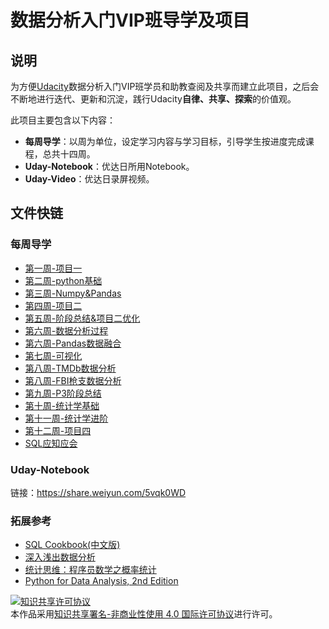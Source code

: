 # 数据分析入门VIP班导学及项目
## 说明

为方便[Udacity](https://cn.udacity.com/)数据分析入门VIP班学员和助教查阅及共享而建立此项目，之后会不断地进行迭代、更新和沉淀，践行Udacity**自律、共享、探索**的价值观。  

此项目主要包含以下内容：

- **每周导学**：以周为单位，设定学习内容与学习目标，引导学生按进度完成课程，总共十四周。
- **Uday-Notebook**：优达日所用Notebook。
- **Uday-Video**：优达日录屏视频。

## 文件快链

### 每周导学

- [第一周-项目一](https://www.capallen.top/2018/07/16/2018-7-16-%E7%AC%AC%E4%B8%80%E5%91%A8-%E9%A1%B9%E7%9B%AE%E4%B8%80/)
- [第二周-python基础](https://www.capallen.top/2018/07/23/2018-7-23-%E7%AC%AC%E4%BA%8C%E5%91%A8%E5%AF%BC%E5%AD%A6/)
- [第三周-Numpy&Pandas](https://www.capallen.top/2018/12/12/2018-12-12-%E7%AC%AC%E4%B8%89%E5%91%A8-Numpy&Pandas%E5%9F%BA%E7%A1%80/)
- [第四周-项目二](https://www.capallen.top/2018/08/06/2018-8-6-%E7%AC%AC%E5%9B%9B%E5%91%A8%E5%AF%BC%E5%AD%A6/)
- [第五周-阶段总结&项目二优化](https://www.capallen.top/2018/08/13/2018-8-13-%E7%AC%AC%E4%BA%94%E5%91%A8%E5%AF%BC%E5%AD%A6/)
- [第六周-数据分析过程](https://www.capallen.top/2018/08/19/2018-8-19-%E7%AC%AC%E5%85%AD%E5%91%A8-1-%E6%95%B0%E6%8D%AE%E5%88%86%E6%9E%90%E8%BF%87%E7%A8%8B/)
- [第六周-Pandas数据融合](https://www.capallen.top/2018/08/21/2018-8-21-%E7%AC%AC%E5%85%AD%E5%91%A8-2-%E6%95%B0%E6%8D%AE%E8%9E%8D%E5%90%88/)
- [第七周-可视化](https://www.capallen.top/2018/08/28/2018-8-28-%E7%AC%AC%E4%B8%83%E5%91%A8-Matplotlib%E5%8F%AF%E8%A7%86%E5%8C%96/)
- [第八周-TMDb数据分析](https://www.capallen.top/2018/09/05/2018-9-5-%E7%AC%AC%E5%85%AB%E5%91%A8-TMDB%E6%95%B0%E6%8D%AE%E5%88%86%E6%9E%90/)
- [第八周-FBI枪支数据分析](https://www.capallen.top/2018/09/08/2018-9-7-%E7%AC%AC%E5%85%AB%E5%91%A8-FBI%E6%9E%AA%E6%94%AF%E6%95%B0%E6%8D%AE%E5%88%86%E6%9E%90/)
- [第九周-P3阶段总结](https://www.capallen.top/2018/09/09/2018-9-9-%E7%AC%AC%E4%B9%9D%E5%91%A8-P3%E9%98%B6%E6%AE%B5%E6%80%BB%E7%BB%93/)
- [第十周-统计学基础](https://www.capallen.top/2018/09/13/2018-9-13-%E7%AC%AC%E5%8D%81%E5%91%A8-%E7%BB%9F%E8%AE%A1%E5%AD%A6%E5%9F%BA%E7%A1%80/)
- [第十一周-统计学进阶](https://www.capallen.top/2018/09/24/2018-9-24-%E7%AC%AC%E5%8D%81%E4%B8%80%E5%91%A8-%E7%BB%9F%E8%AE%A1%E5%AD%A6%E8%BF%9B%E9%98%B6/)
- [第十二周-项目四](https://www.capallen.top/2018/09/26/2018-9-26-%E7%AC%AC%E5%8D%81%E4%BA%8C%E5%91%A8-%E9%A1%B9%E7%9B%AE%E5%9B%9B/)
- [SQL应知应会](https://www.capallen.top/2018/10/06/2018-10-6-SQL%E5%BA%94%E7%9F%A5%E5%BA%94%E4%BC%9A/)

### Uday-Notebook

链接：https://share.weiyun.com/5vqk0WD 

### 拓展参考

- [SQL Cookbook(中文版)](https://github.com/CapAllen/DAND_VIP_Class/blob/master/%E6%8B%93%E5%B1%95%E5%8F%82%E8%80%83/SQL.Cookbook(%E4%B8%AD%E6%96%87%E7%89%88).pdf)
- [深入浅出数据分析](https://github.com/CapAllen/DAND_VIP_Class/blob/master/%E6%8B%93%E5%B1%95%E5%8F%82%E8%80%83/%E6%B7%B1%E5%85%A5%E6%B5%85%E5%87%BA%E6%95%B0%E6%8D%AE%E5%88%86%E6%9E%90.pdf)
- [统计思维：程序员数学之概率统计](https://github.com/CapAllen/DAND_VIP_Class/blob/master/%E6%8B%93%E5%B1%95%E5%8F%82%E8%80%83/%E7%BB%9F%E8%AE%A1%E6%80%9D%E7%BB%B4%EF%BC%9A%E7%A8%8B%E5%BA%8F%E5%91%98%E6%95%B0%E5%AD%A6%E4%B9%8B%E6%A6%82%E7%8E%87%E7%BB%9F%E8%AE%A1.pdf)
- [Python for Data Analysis, 2nd Edition](https://github.com/CapAllen/DAND_VIP_Class/blob/master/%E6%8B%93%E5%B1%95%E5%8F%82%E8%80%83/Python%20for%20Data%20Analysis%2C%202nd%20Edition.pdf)

<a rel="license" href="http://creativecommons.org/licenses/by-nc/4.0/"><img alt="知识共享许可协议" style="border-width:0" src="https://i.creativecommons.org/l/by-nc/4.0/88x31.png" /></a><br />本作品采用<a rel="license" href="http://creativecommons.org/licenses/by-nc/4.0/">知识共享署名-非商业性使用 4.0 国际许可协议</a>进行许可。
